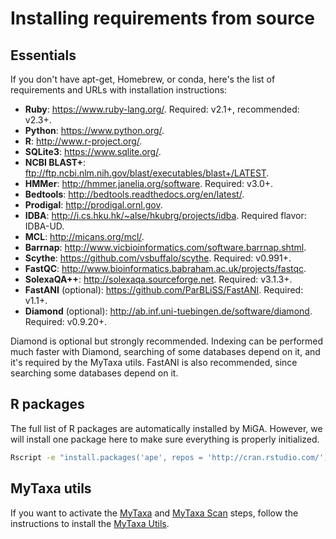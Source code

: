 # Installing requirements from source

## Essentials

If you don't have apt-get, Homebrew, or conda, here's the list of requirements
and URLs with installation instructions:

* **Ruby**: https://www.ruby-lang.org/. Required: v2.1+, recommended: v2.3+.
* **Python**: https://www.python.org/.
* **R**: http://www.r-project.org/.
* **SQLite3**: https://www.sqlite.org/.
* **NCBI BLAST+**: ftp://ftp.ncbi.nlm.nih.gov/blast/executables/blast+/LATEST.
* **HMMer**: http://hmmer.janelia.org/software. Required: v3.0+.
* **Bedtools**: http://bedtools.readthedocs.org/en/latest/.
* **Prodigal**: http://prodigal.ornl.gov.
* **IDBA**: http://i.cs.hku.hk/~alse/hkubrg/projects/idba. Required flavor:
  IDBA-UD.
* **MCL**: http://micans.org/mcl/.
* **Barrnap**: http://www.vicbioinformatics.com/software.barrnap.shtml.
* **Scythe**: https://github.com/vsbuffalo/scythe. Required: v0.991+.
* **FastQC**: http://www.bioinformatics.babraham.ac.uk/projects/fastqc.
* **SolexaQA++**: http://solexaqa.sourceforge.net. Required: v3.1.3+.
* **FastANI** (optional): https://github.com/ParBLiSS/FastANI. Required: v1.1+.
* **Diamond** (optional): http://ab.inf.uni-tuebingen.de/software/diamond. Required: v0.9.20+.

Diamond is optional but strongly recommended. Indexing can be performed much
faster with Diamond, searching of some databases depend on it, and it's required
by the MyTaxa utils. FastANI is also recommended, since searching some
databases depend on it.

## R packages

The full list of R packages are automatically installed by MiGA. However, we
will install one package here to make sure everything is properly initialized.

```bash
Rscript -e "install.packages('ape', repos = 'http://cran.rstudio.com/')"
```

## MyTaxa utils

If you want to activate the [MyTaxa](../part5/workflow.md#mytaxa) and
[MyTaxa Scan](../part5/workflow.md#mytaxa-scan) steps, follow the instructions
to install the [MyTaxa Utils](mytaxa.md).

